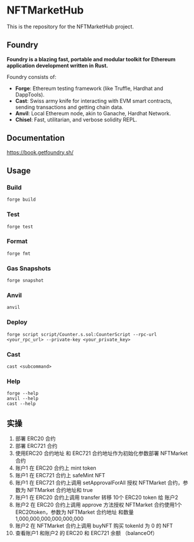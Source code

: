 # NFTMarketHub

This is the repository for the NFTMarketHub project.

## Foundry

**Foundry is a blazing fast, portable and modular toolkit for Ethereum application development written in Rust.**

Foundry consists of:

- **Forge**: Ethereum testing framework (like Truffle, Hardhat and DappTools).
- **Cast**: Swiss army knife for interacting with EVM smart contracts, sending transactions and getting chain data.
- **Anvil**: Local Ethereum node, akin to Ganache, Hardhat Network.
- **Chisel**: Fast, utilitarian, and verbose solidity REPL.

## Documentation

<https://book.getfoundry.sh/>

## Usage

### Build

```shell
forge build
```

### Test

```shell
forge test
```

### Format

```shell
forge fmt
```

### Gas Snapshots

```shell
forge snapshot
```

### Anvil

```shell
anvil
```

### Deploy

```shell
forge script script/Counter.s.sol:CounterScript --rpc-url <your_rpc_url> --private-key <your_private_key>
```

### Cast

```shell
cast <subcommand>
```

### Help

```shell
forge --help
anvil --help
cast --help
```

## 实操

1. 部署 ERC20 合约
2. 部署 ERC721 合约
3. 使用ERC20 合约地址 和 ERC721 合约地址作为初始化参数部署 NFTMarket 合约
4. 账户1 在 ERC20 合约上 mint token
5. 账户1 在 ERC721 合约上 safeMint NFT
6. 账户1 在 ERC721 合约上调用 setApprovalForAll 授权 NFTMarket 合约，参数为 NFTMarket 合约地址和 true
7. 账户1 在 ERC20 合约上调用 transfer 转移 10个 ERC20 token 给 账户2
8. 账户2 在 ERC20 合约上调用 approve 方法授权 NFTMarket 合约使用1个ERC20token，参数为 NFTMarket 合约地址 和数量 1,000,000,000,000,000,000
9. 账户2 在 NFTMarket 合约上调用 buyNFT 购买 tokenId 为 0 的 NFT
10. 查看账户1 和账户2 的 ERC20 和 ERC721 余额 （balanceOf）
